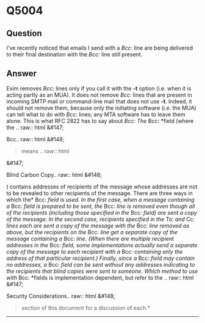Q5004
=====

Question
--------

I've recently noticed that emails I send with a *Bcc:* line are being
delivered to their final destination with the *Bcc:* line still present.

Answer
------

Exim removes *Bcc:* lines only if you call it with the **-t** option
(i.e. when it is acting partly as an MUA). It does not remove *Bcc:*
lines that are present in incoming SMTP mail or command-line mail that
does not use **-t**. Indeed, it should not remove them, because only the
initiating software (i.e. the MUA) can tell what to do with *Bcc:*
lines; any MTA software has to leave them alone. This is what RFC 2822
has to say about *Bcc:* *The* Bcc: \*field (where the .. raw:: html
&\#147;

Bcc.. raw:: html &\#148;

> means .. raw:: html

&\#147;

Blind Carbon Copy.. raw:: html &\#148;

) contains addresses of recipients of the message whose addresses are
not to be revealed to other recipients of the message. There are three
ways in which the\* Bcc: *field is used. In the first case, when a
message containing a* Bcc: *field is prepared to be sent, the* Bcc:
*line is removed even though all of the recipients (including those
specified in the* Bcc: *field) are sent a copy of the message. In the
second case, recipients specified in the* To: *and* Cc: *lines each are
sent a copy of the message with the* Bcc: *line removed as above, but
the recipients on the* Bcc: *line get a separate copy of the message
containing a* Bcc: *line. (When there are multiple recipient addresses
in the* Bcc: *field, some implementations actually send a separate copy
of the message to each recipient with a* Bcc: *containing only the
address of that particular recipient.) Finally, since a* Bcc: *field may
contain no addresses, a* Bcc: *field can be sent without any addresses
indicating to the recipients that blind copies were sent to someone.
Which method to use with* Bcc: \*fields is implementation dependent, but
refer to the .. raw:: html &\#147;

Security Considerations.. raw:: html &\#148;

> section of this document for a discussion of each.\*

* * * * *
